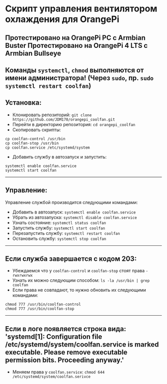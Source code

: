 # Скрипт управления вентилятором охлаждения для OrangePi
Протестировано на OrangePi PC с Armbian Buster
Протестировано на OrangePi 4 LTS с Armbian Bullseye
---
Команды ```systemctl```, ```chmod``` выполняются от имени администратора! (Через ```sudo```, пр. ```sudo systemctl restart coolfan```)
---
## Установка:
- Клонировать репозиторий:
```git clone https://github.com/JDM170/orangepi_coolfan.git```
- Перейти в директорию репозитория:
```cd orangepi_coolfan```
- Скопировать скрипты:
```
cp coolfan-control /usr/bin
cp coolfan-stop /usr/bin
cp coolfan.service /etc/systemd/system
```
- Добавить службу в автозапуск и запустить:
```
systemctl enable coolfan.service
systemctl start coolfan
```
---
## Управление:
Управление службой производится следующими командами:
- Добавить в автозапуск: ```systemctl enable coolfan.service```
- Убрать из автозапуска: ```systemctl disable coolfan.service```
- Узнать состояние: ```systemctl status coolfan```
- Запустить службу: ```systemctl start coolfan```
- Перезапустить службу: ```systemctl restart coolfan```
- Остановить службу: ```systemctl stop coolfan```
---
## Если служба завершается с кодом 203:
- Убеждаемся что у ```coolfan-control``` и ```coolfan-stop``` стоят права ```-rwxrwxrwx```
- Узнать их можно следующим способом:
```ls -la /usr/bin | grep coolfan```
- Если права не совпадают, то нужно обновить их следующими командами:
```
chmod 777 /usr/bin/coolfan-control
chmod 777 /usr/bin/coolfan-stop
```
---
## Если в логе появляется строка вида: 'systemd[1]: Configuration file /etc/systemd/system/coolfan.service is marked executable. Please remove executable permission bits. Proceeding anyway.'
- Меняем права у ```coolfan.service```:
```chmod 644 /etc/systemd/system/coolfan.serivce```
